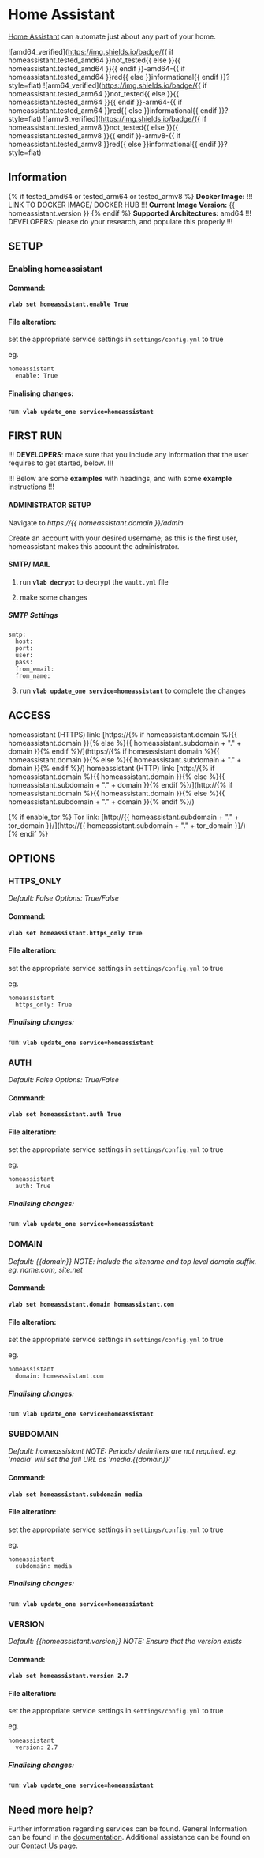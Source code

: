 # Home Assistant

[Home Assistant](https://www.home-assistant.io/) can automate just about any part of your home.

![amd64_verified](https://img.shields.io/badge/{{ if homeassistant.tested_amd64 }}not_tested{{ else }}{{ homeassistant.tested_amd64 }}{{ endif }}-amd64-{{ if homeassistant.tested_amd64 }}red{{ else }}informational{{ endif }}?style=flat)
![arm64_verified](https://img.shields.io/badge/{{ if homeassistant.tested_arm64 }}not_tested{{ else }}{{ homeassistant.tested_arm64 }}{{ endif }}-arm64-{{ if homeassistant.tested_arm64 }}red{{ else }}informational{{ endif }}?style=flat)
![armv8_verified](https://img.shields.io/badge/{{ if homeassistant.tested_armv8 }}not_tested{{ else }}{{ homeassistant.tested_armv8 }}{{ endif }}-armv8-{{ if homeassistant.tested_armv8 }}red{{ else }}informational{{ endif }}?style=flat)

## Information

{% if tested_amd64 or tested_arm64 or tested_armv8 %}
**Docker Image:** !!! LINK TO DOCKER IMAGE/ DOCKER HUB !!!
**Current Image Version:** {{ homeassistant.version }}
{% endif %}
**Supported Architectures:** amd64  !!! DEVELOPERS: please do your research, and populate this properly !!!

## SETUP

### Enabling homeassistant

#### Command:

**`vlab set homeassistant.enable True`**

#### File alteration:

set the appropriate service settings in `settings/config.yml` to true

eg.
```
homeassistant
  enable: True
```

#### Finalising changes:

run: **`vlab update_one service=homeassistant`**

## FIRST RUN

!!! **DEVELOPERS**: make sure that you include any information that the user requires to get started, below. !!!

!!! Below are some **examples** with headings, and with some **example** instructions !!!

#### ADMINISTRATOR SETUP

Navigate to *https://{{ homeassistant.domain }}/admin*

Create an account with your desired username; as this is the first user, homeassistant makes this account the administrator.

#### SMTP/ MAIL

1. run **`vlab decrypt`** to decrypt the `vault.yml` file

2. make some changes


##### SMTP Settings
```
smtp:
  host:
  port:
  user:
  pass:
  from_email:
  from_name:
```

3. run **`vlab update_one service=homeassistant`** to complete the changes


## ACCESS

homeassistant (HTTPS) link: [https://{% if homeassistant.domain %}{{ homeassistant.domain }}{% else %}{{ homeassistant.subdomain + "." + domain }}{% endif %}/](https://{% if homeassistant.domain %}{{ homeassistant.domain }}{% else %}{{ homeassistant.subdomain + "." + domain }}{% endif %}/)
homeassistant (HTTP) link: [http://{% if homeassistant.domain %}{{ homeassistant.domain }}{% else %}{{ homeassistant.subdomain + "." + domain }}{% endif %}/](http://{% if homeassistant.domain %}{{ homeassistant.domain }}{% else %}{{ homeassistant.subdomain + "." + domain }}{% endif %}/)

{% if enable_tor %}
Tor link: [http://{{ homeassistant.subdomain + "." + tor_domain }}/](http://{{ homeassistant.subdomain + "." + tor_domain }}/)
{% endif %}

## OPTIONS

### HTTPS_ONLY
*Default: False*
*Options: True/False*

#### Command:

**`vlab set homeassistant.https_only True`**

#### File alteration:

set the appropriate service settings in `settings/config.yml` to true

eg.
```
homeassistant
  https_only: True
```

##### Finalising changes:

run: **`vlab update_one service=homeassistant`**

### AUTH
*Default: False*
*Options: True/False*

#### Command:

**`vlab set homeassistant.auth True`**

#### File alteration:

set the appropriate service settings in `settings/config.yml` to true

eg.
```
homeassistant
  auth: True
```

##### Finalising changes:

run: **`vlab update_one service=homeassistant`**

### DOMAIN
*Default: {{domain}}*
*NOTE: include the sitename and top level domain suffix. eg. name.com, site.net*

#### Command:

**`vlab set homeassistant.domain homeassistant.com`**

#### File alteration:

set the appropriate service settings in `settings/config.yml` to true

eg.
```
homeassistant
  domain: homeassistant.com
```

##### Finalising changes:

run: **`vlab update_one service=homeassistant`**

### SUBDOMAIN
*Default: homeassistant*
*NOTE: Periods/ delimiters are not required. eg. 'media' will set the full URL as 'media.{{domain}}'*

#### Command:

**`vlab set homeassistant.subdomain media`**

#### File alteration:

set the appropriate service settings in `settings/config.yml` to true

eg.
```
homeassistant
  subdomain: media
```

##### Finalising changes:

run: **`vlab update_one service=homeassistant`**

### VERSION
*Default: {{homeassistant.version}}*
*NOTE: Ensure that the version exists*

#### Command:

**`vlab set homeassistant.version 2.7`**

#### File alteration:

set the appropriate service settings in `settings/config.yml` to true

eg.
```
homeassistant
  version: 2.7
```

##### Finalising changes:

run: **`vlab update_one service=homeassistant`**

## Need more help?
Further information regarding services can be found.
General Information can be found in the [documentation](https://docs.vivumlab.com).
Additional assistance can be found on our [Contact Us](https://docs.vivumlab.com/Contact-us) page.
